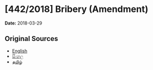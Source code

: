 # [442/2018] Bribery (Amendment)

**Date:** 2018-03-29

## Original Sources

- [English](https://documents.gov.lk/view/bills/2018/3/442-2018_E.pdf)
- [සිංහල](https://documents.gov.lk/view/bills/2018/3/442-2018_S.pdf)
- [தமிழ்](https://documents.gov.lk/view/bills/2018/3/442-2018_T.pdf)
